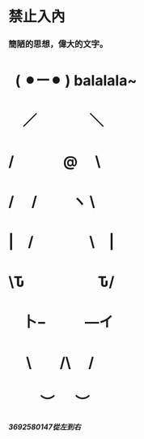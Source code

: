 # 禁止入內
### 簡陋的思想，偉大的文字。
#    ( ⚫︎ー⚫︎ ) balalala~
# 　／　　　    ＼
#  /　　　  @  　\
# /　 /  　　  ヽ \
# |　/　 　　   \　|
# \Ԏ　　　　     Ԏ/
# 　卜−　　   ―イ
# 　 \　　/\　 /
# 　　 ︶　  ︶
##### 3692580147從左到右
